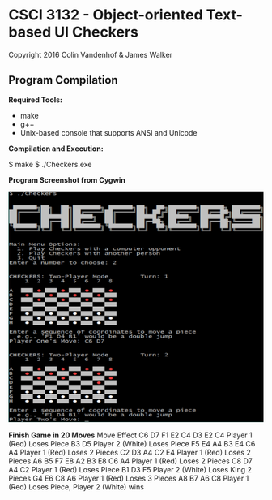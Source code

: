 CSCI 3132 - Object-oriented Text-based UI Checkers
==================================================

Copyright 2016 Colin Vandenhof & James Walker

Program Compilation
-------------------

**Required Tools:**

  * make
  * g++
  * Unix-based console that supports ANSI and Unicode

**Compilation and Execution:**

  $ make
  $ ./Checkers.exe

**Program Screenshot from Cygwin**

![Alt text](./img/CheckerThisOut.png?raw=true "Checkers Screenshot")

**Finish Game in 20 Moves**
Move          Effect
C6 D7
F1 E2
C4 D3
E2 C4         Player 1 (Red) Loses Piece
B3 D5         Player 2 (White) Loses Piece
F5 E4
A4 B3
E4 C6 A4      Player 1 (Red) Loses 2 Pieces
C2 D3
A4 C2 E4      Player 1 (Red) Loses 2 Pieces
A6 B5
F7 E8
A2 B3
E8 C6 A4      Player 1 (Red) Loses 2 Pieces
C8 D7
A4 C2         Player 1 (Red) Loses Piece
B1 D3 F5      Player 2 (White) Loses King 2 Pieces
G4 E6 C8 A6   Player 1 (Red) Loses 3 Pieces
A8 B7
A6 C8         Player 1 (Red) Loses Piece, Player 2 (White) wins
